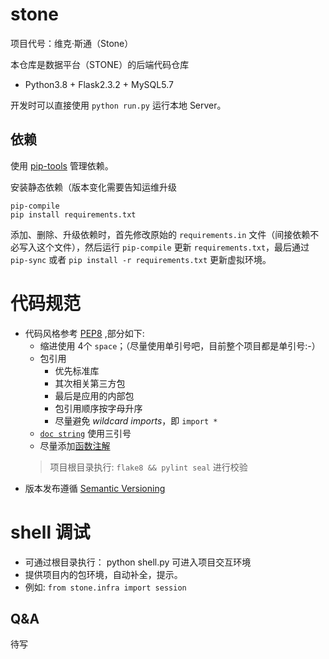 # stone

项目代号：维克·斯通（Stone）

本仓库是数据平台（STONE）的后端代码仓库 

* Python3.8 + Flask2.3.2 + MySQL5.7

开发时可以直接使用 `python run.py` 运行本地 Server。

## 依赖

使用 [pip-tools](https://github.com/jazzband/pip-tools/) 管理依赖。

安装静态依赖（版本变化需要告知运维升级
```
pip-compile
pip install requirements.txt
```

添加、删除、升级依赖时，首先修改原始的 `requirements.in` 文件（间接依赖不必写入这个文件），然后运行 `pip-compile` 更新 `requirements.txt`，最后通过 `pip-sync` 或者 `pip install -r requirements.txt` 更新虚拟环境。

# 代码规范
- 代码风格参考 [PEP8](https://www.python.org/dev/peps/pep-0008/) ,部分如下:
  - 缩进使用 4个 `space`；（尽量使用单引号吧，目前整个项目都是单引号:-）
  - 包引用
    - 优先标准库
    - 其次相关第三方包
    - 最后是应用的内部包
    - 包引用顺序按字母升序
    - 尽量避免 _wildcard imports_，即 `import *`
  - [`doc string`](https://www.python.org/dev/peps/pep-0008/#documentation-strings) 使用三引号
  - 尽量添加[函数注解](https://www.python.org/dev/peps/pep-0008/#function-annotations)
  > 项目根目录执行: `flake8 && pylint seal` 进行校验
- 版本发布遵循 [Semantic Versioning](https://semver.org/#semantic-versioning-specification-semver)

# shell 调试
- 可通过根目录执行： python shell.py 可进入项目交互环境
- 提供项目内的包环境，自动补全，提示。
- 例如: `from stone.infra import session`

## Q&A

待写
